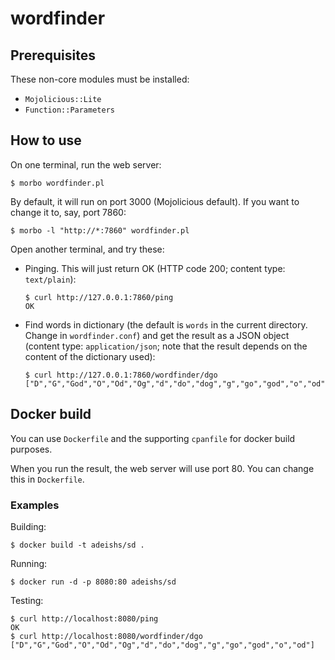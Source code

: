 # wordfinder

## Prerequisites

These non-core modules must be installed:
* `Mojolicious::Lite`
* `Function::Parameters`

## How to use

On one terminal, run the web server:
```
$ morbo wordfinder.pl
```

By default, it will run on port 3000 (Mojolicious default). If you want to change it to, say, port 7860:
```
$ morbo -l "http://*:7860" wordfinder.pl
```

Open another terminal, and try these:
* Pinging. This will just return OK (HTTP code 200; content type: `text/plain`):
  ```
  $ curl http://127.0.0.1:7860/ping
  OK
  ```
* Find words in dictionary (the default is `words` in the current directory. Change in `wordfinder.conf`) and get the result as a JSON object (content type: `application/json`; note that the result depends on the content of the dictionary used):
  ```
  $ curl http://127.0.0.1:7860/wordfinder/dgo
  ["D","G","God","O","Od","Og","d","do","dog","g","go","god","o","od"]
  ```

## Docker build
You can use `Dockerfile` and the supporting `cpanfile` for docker build purposes.

When you run the result, the web server will use port 80. You can change this in `Dockerfile`.

### Examples

Building:
```
$ docker build -t adeishs/sd .
```

Running:
```
$ docker run -d -p 8080:80 adeishs/sd
```

Testing:
```
$ curl http://localhost:8080/ping
OK
$ curl http://localhost:8080/wordfinder/dgo
["D","G","God","O","Od","Og","d","do","dog","g","go","god","o","od"]
```
